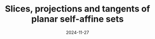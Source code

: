 ---
title: "Slices, projections and tangents of planar self-affine sets"
collection: talks
type: "Talk"
permalink: /talks/2024-09-pointwise-assouad-dimension-for-measures
venue: "Jyväskylä Analysis Seminar"
date: 2024-11-27
location: "University of Jyväskylä, Finland"
---